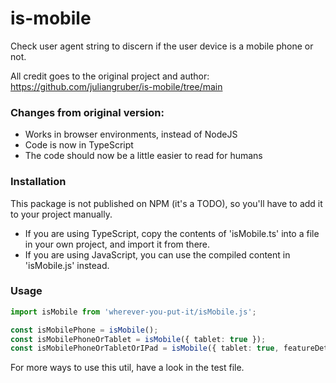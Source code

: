 # is-mobile
Check user agent string to discern if the user device is a mobile phone or not.

All credit goes to the original project and author:
https://github.com/juliangruber/is-mobile/tree/main

### Changes from original version:
- Works in browser environments, instead of NodeJS
- Code is now in TypeScript
- The code should now be a little easier to read for humans

### Installation

This package is not published on NPM (it's a TODO), so you'll have to add it to your project manually.
- If you are using TypeScript, copy the contents of 'isMobile.ts' into a file in your own project, and import it from there.
- If you are using JavaScript, you can use the compiled content in 'isMobile.js' instead.

### Usage

```ts
import isMobile from 'wherever-you-put-it/isMobile.js';

const isMobilePhone = isMobile();
const isMobilePhoneOrTablet = isMobile({ tablet: true });
const isMobilePhoneOrTabletOrIPad = isMobile({ tablet: true, featureDetect: true });
```

For more ways to use this util, have a look in the test file.
